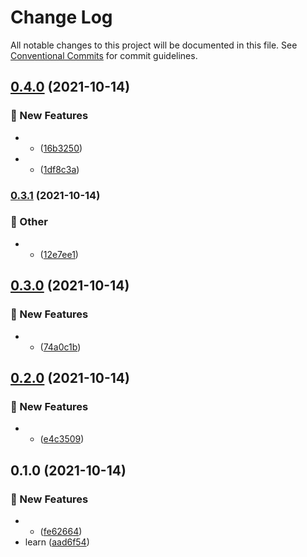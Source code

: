 # Change Log

All notable changes to this project will be documented in this file.
See [Conventional Commits](https://conventionalcommits.org) for commit guidelines.

## [0.4.0](https://github.com/Link-X/simple-decorator/compare/v0.3.1...v0.4.0) (2021-10-14)


### :rocket: New Features

* - ([16b3250](https://github.com/Link-X/simple-decorator/commit/16b3250934186736c0dadfd7119eedca1c88631f))
* - ([1df8c3a](https://github.com/Link-X/simple-decorator/commit/1df8c3a1a117f8163297a140e5ce7b78caeb09d0))



### [0.3.1](https://github.com/Link-X/simple-decorator/compare/v0.3.0...v0.3.1) (2021-10-14)


### :mega: Other

* - ([12e7ee1](https://github.com/Link-X/simple-decorator/commit/12e7ee1d11633eb42ea623fbc25deefb89a2ac73))



## [0.3.0](https://github.com/Link-X/simple-decorator/compare/v0.2.0...v0.3.0) (2021-10-14)


### :rocket: New Features

* - ([74a0c1b](https://github.com/Link-X/simple-decorator/commit/74a0c1bb3144ababf1b1e24f554206f69d3d1829))



## [0.2.0](https://github.com/Link-X/simple-decorator/compare/v0.1.0...v0.2.0) (2021-10-14)


### :rocket: New Features

* - ([e4c3509](https://github.com/Link-X/simple-decorator/commit/e4c3509b0cebfa3cedd9ee45b23a437a00dfec54))



## 0.1.0 (2021-10-14)


### :rocket: New Features

* - ([fe62664](https://github.com/Link-X/simple-decorator/commit/fe626645dca80e72935221351ab473f56e63b865))
* learn ([aad6f54](https://github.com/Link-X/simple-decorator/commit/aad6f549ab53578b52a1586a3a89b88fd96cdc38))
